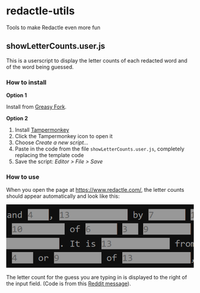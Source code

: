 # redactle-utils
Tools to make Redactle even more fun

## showLetterCounts.user.js

This is a userscript to display the letter counts of each redacted word and
of the word being guessed.

### How to install

**Option 1**

Install from [Greasy Fork](https://greasyfork.org/en/scripts/445440-showlettercounts).

**Option 2**
1. Install [Tampermonkey](https://www.tampermonkey.net/)
2. Click the Tampermonkey icon to open it
3. Choose _Create a new script..._
4. Paste in the code from the file `showLetterCounts.user.js`, completely replacing the template code
5. Save the script: _Editor > File > Save_

### How to use
When you open the page at https://www.redactle.com/, the letter counts should appear automatically and look like this:

![Letter count example](images/letter-counts.png)

The letter count for the guess you are typing in is displayed to the right of the input field. (Code is from this [Reddit message](https://www.reddit.com/r/Redactle/comments/uui6kg/redactle_count_display)).
